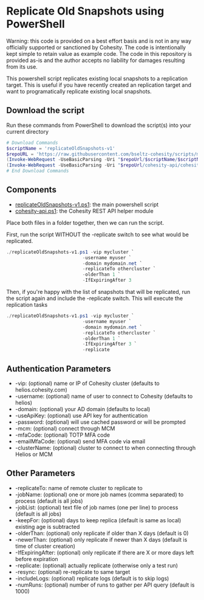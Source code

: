 # Replicate Old Snapshots using PowerShell

Warning: this code is provided on a best effort basis and is not in any way officially supported or sanctioned by Cohesity. The code is intentionally kept simple to retain value as example code. The code in this repository is provided as-is and the author accepts no liability for damages resulting from its use.

This powershell script replicates existing local snapshots to a replication target. This is useful if you have recently created an replication target and want to programatically replicate existing local snapshots.

## Download the script

Run these commands from PowerShell to download the script(s) into your current directory

```powershell
# Download Commands
$scriptName = 'replicateOldSnapshots-v1'
$repoURL = 'https://raw.githubusercontent.com/bseltz-cohesity/scripts/master/powershell'
(Invoke-WebRequest -UseBasicParsing -Uri "$repoUrl/$scriptName/$scriptName.ps1").content | Out-File "$scriptName.ps1"; (Get-Content "$scriptName.ps1") | Set-Content "$scriptName.ps1"
(Invoke-WebRequest -UseBasicParsing -Uri "$repoUrl/cohesity-api/cohesity-api.ps1").content | Out-File cohesity-api.ps1; (Get-Content cohesity-api.ps1) | Set-Content cohesity-api.ps1
# End Download Commands
```

## Components

* [replicateOldSnapshots-v1.ps1](https://raw.githubusercontent.com/bseltz-cohesity/scripts/master/powershell/replicateOldSnapshots-v1/replicateOldSnapshots-v1.ps1): the main powershell script
* [cohesity-api.ps1](https://raw.githubusercontent.com/bseltz-cohesity/scripts/master/powershell/cohesity-api/cohesity-api.ps1): the Cohesity REST API helper module

Place both files in a folder together, then we can run the script.

First, run the script WITHOUT the -replicate switch to see what would be replicated.

```powershell
./replicateOldSnapshots-v1.ps1 -vip mycluster `
                            -username myuser `
                            -domain mydomain.net `
                            -replicateTo othercluster `
                            -olderThan 1 `
                            -IfExpiringAfter 3
```

Then, if you're happy with the list of snapshots that will be replicated, run the script again and include the -replicate switch. This will execute the replication tasks

```powershell
./replicateOldSnapshots-v1.ps1 -vip mycluster `
                            -username myuser `
                            -domain mydomain.net `
                            -replicateTo othercluster `
                            -olderThan 1 `
                            -IfExpiringAfter 3 `
                            -replicate
```

## Authentication Parameters

* -vip: (optional) name or IP of Cohesity cluster (defaults to helios.cohesity.com)
* -username: (optional) name of user to connect to Cohesity (defaults to helios)
* -domain: (optional) your AD domain (defaults to local)
* -useApiKey: (optional) use API key for authentication
* -password: (optional) will use cached password or will be prompted
* -mcm: (optional) connect through MCM
* -mfaCode: (optional) TOTP MFA code
* -emailMfaCode: (optional) send MFA code via email
* -clusterName: (optional) cluster to connect to when connecting through Helios or MCM

## Other Parameters

* -replicateTo: name of remote cluster to replicate to
* -jobName: (optional) one or more job names (comma separated) to process (default is all jobs)
* -jobList: (optional) text file of job names (one per line) to process (default is all jobs)
* -keepFor: (optional) days to keep replica (default is same as local) existing age is subtracted
* -olderThan: (optional) only replicate if older than X days (default is 0)
* -newerThan: (optional) only replicate if newer than X days (default is time of cluster creation)
* -IfExpiringAfter: (optional) only replicate if there are X or more days left before expiration
* -replicate: (optional) actually replicate (otherwise only a test run)
* -resync: (optional) re-replicate to same target
* -includeLogs: (optional) replicate logs (default is to skip logs)
* -numRuns: (optional) number of runs to gather per API query (default is 1000)
